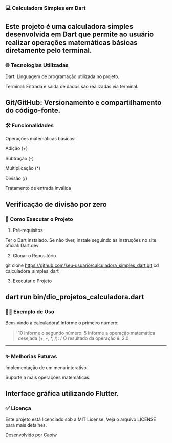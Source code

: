 ### 💻 Calculadora Simples em Dart

Este projeto é uma calculadora simples desenvolvida em Dart que permite ao usuário realizar operações matemáticas básicas diretamente pelo terminal.
---
### 🌐 Tecnologias Utilizadas

Dart: Linguagem de programação utilizada no projeto.

Terminal: Entrada e saída de dados são realizadas via terminal.

Git/GitHub: Versionamento e compartilhamento do código-fonte.
---
### 🛠️ Funcionalidades

Operações matemáticas básicas:

Adição (+)

Subtração (-)

Multiplicação (*)

Divisão (/)

Tratamento de entrada inválida

Verificação de divisão por zero
---
### 📝 Como Executar o Projeto

1. Pré-requisitos

Ter o Dart instalado. Se não tiver, instale seguindo as instruções no site oficial: Dart.dev

2. Clonar o Repositório

  git clone https://github.com/seu-usuario/calculadora_simples_dart.git
  cd calculadora_simples_dart

3. Executar o Projeto

  dart run bin/dio_projetos_calculadora.dart
---
### 👨‍💻 Exemplo de Uso

Bem-vindo à calculadora!
Informe o primeiro número:
> 10
Informe o segundo número:
> 5
Informe a operação matemática desejada (+, -, *, /):
> /
O resultado da operação é: 2.0
---
### ✨ Melhorias Futuras

Implementação de um menu interativo.

Suporte a mais operações matemáticas.

Interface gráfica utilizando Flutter.
---
### ✅ Licença

Este projeto está licenciado sob a MIT License. Veja o arquivo LICENSE para mais detalhes.

Desenvolvido por Caoiw

